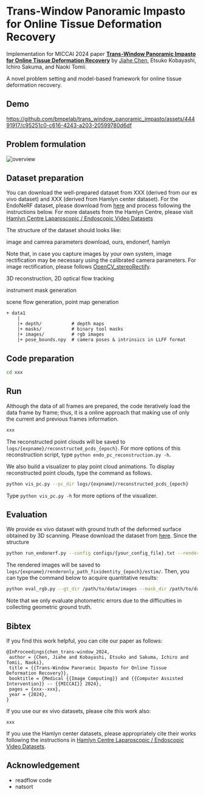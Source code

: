 # Trans-Window Panoramic Impasto for Online Tissue Deformation Recovery

Implementation for MICCAI 2024 paper **[Trans-Window Panoramic Impasto for Online Tissue Deformation Recovery](https://)** by [Jiahe Chen](http://), Etsuko Kobayashi, Ichiro Sakuma, and Naoki Tomii.

A novel problem setting and model-based framework for online tissue deformation recovery.

## Demo
https://github.com/bmpelab/trans_window_panoramic_impasto/assets/44491917/c95251c0-c616-4243-a203-20599780d6df


## Problem formulation
![overview](https://github.com/bmpelab/trans_window_panoramic_impasto/assets/44491917/5662d76e-e410-44e6-a462-d027681dfae1)

## Dataset preparation

You can download the well-prepared dataset from XXX (derived from our ex vivo dataset) and XXX (derived from Hamlyn center dataset). For the EndoNeRF dataset, please download from [here](https://github.com/med-air/EndoNeRF) and process following the instructions below. For more datasets from the Hamlyn Centre, please visit [Hamlyn Centre Laparoscopic / Endoscopic Video Datasets](https://hamlyn.doc.ic.ac.uk/vision/)

The structure of the dataset should looks like:



image and camrea parameters download, ours, endonerf, hamlyn

Note that, in case you capture images by your own system, image rectification may be necessary using the calibrated camera parameters. For image rectification, please follows [OpenCV_stereoRectify](https://docs.opencv.org/4.x/d9/d0c/group__calib3d.html#ga617b1685d4059c6040827800e72ad2b6).

3D reconstruction, 2D optical flow tracking

instrument mask generation

scene flow generation, point map generation

<!--To test our method on your own data, prepare a data directory organized in the following structure:-->

```
+ data1
    |
    |+ depth/           # depth maps
    |+ masks/           # binary tool masks
    |+ images/          # rgb images
    |+ pose_bounds.npy  # camera poses & intrinsics in LLFF format
```

<!--In our experiments, stereo depth maps are obtained by [STTR-Light](https://github.com/mli0603/stereo-transformer/tree/sttr-light) and tool masks are extracted manually. Alternatively, you can use segmentation networks, e.g., [MF-TAPNet](https://github.com/YuemingJin/MF-TAPNet), to extract tool masks. The `pose_bounds.npy` file saves camera poses and intrinsics in [LLFF format](https://github.com/Fyusion/LLFF#using-your-own-poses-without-running-colmap). In our single-viewpoint setting, we set all camera poses to identity matrices to avoid interference of ill-calibrated poses.-->

## Code preparation



<!--We recommend using Miniconda to set up an environment:-->

```bash
cd xxx
```

<!--We managed to test our code on Ubuntu 18.04 with Python 3.6 and CUDA 10.2.-->

## Run

Although the data of all frames are prepared, the code iteratively load the data frame by frame; thus, it is a online approach that making use of only the current and previous frames information.

```bash
xxx
```

The reconstructed point clouds will be saved to `logs/{expname}/reconstructed_pcds_{epoch}`. For more options of this reconstruction script, type `python endo_pc_reconstruction.py -h`.

We also build a visualizer to play point cloud animations. To display reconstructed point clouds, type the command as follows.

```bash
python vis_pc.py --pc_dir logs/{expname}/reconstructed_pcds_{epoch}
```

Type `python vis_pc.py -h` for more options of the visualizer.

## Evaluation

We provide ex vivo dataset with ground truth of the deformed surface obtained by 3D scanning. Please download the dataset from [here](http://). Since the structure

```bash
python run_endonerf.py --config configs/{your_config_file}.txt --render_only
```

The rendered images will be saved to `logs/{expname}/renderonly_path_fixidentity_{epoch}/estim/`. Then, you can type the command below to acquire quantitative results:

```bash
python eval_rgb.py --gt_dir /path/to/data/images --mask_dir /path/to/data/gt_masks --img_dir logs/{expname}/renderonly_path_fixidentity_{epoch}/estim/
```

Note that we only evaluate photometric errors due to the difficulties in collecting geometric ground truth. 

## Bibtex

If you find this work helpful, you can cite our paper as follows:

```
@InProceedings{chen_trans-window_2024,
 author = {Chen, Jiahe and Kobayashi, Etsuko and Sakuma, Ichiro and Tomii, Naoki},
 title = {{Trans-Window Panoramic Impasto for Online Tissue Deformation Recovery}},
 booktitle = {Medical {{Image Computing}} and {{Computer Assisted Intervention}} -- {{MICCAI}} 2024},
 pages = {xxx--xxx},
 year = {2024},
}
```

If you use our ex vivo datasets, please cite this work also:

```
xxx
```

If you use the Hamlyn center datasets, please appropriately cite their works following the instructions in [Hamlyn Centre Laparoscopic / Endoscopic Video Datasets](https://hamlyn.doc.ic.ac.uk/vision/).

## Acknowledgement

- readflow code
- natsort
